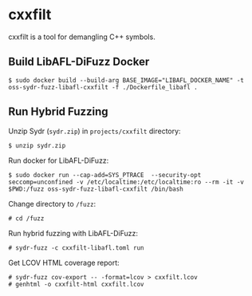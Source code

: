 # cxxfilt

cxxfilt is a tool for demangling C++ symbols.

## Build LibAFL-DiFuzz Docker

    $ sudo docker build --build-arg BASE_IMAGE="LIBAFL_DOCKER_NAME" -t oss-sydr-fuzz-libafl-cxxfilt -f ./Dockerfile_libafl .

## Run Hybrid Fuzzing

Unzip Sydr (`sydr.zip`) in `projects/cxxfilt` directory:

    $ unzip sydr.zip

Run docker for LibAFL-DiFuzz:

    $ sudo docker run --cap-add=SYS_PTRACE  --security-opt seccomp=unconfined -v /etc/localtime:/etc/localtime:ro --rm -it -v $PWD:/fuzz oss-sydr-fuzz-libafl-cxxfilt /bin/bash

Change directory to `/fuzz`:

    # cd /fuzz

Run hybrid fuzzing with LibAFL-DiFuzz:

    # sydr-fuzz -c cxxfilt-libafl.toml run

Get LCOV HTML coverage report:

    # sydr-fuzz cov-export -- -format=lcov > cxxfilt.lcov
    # genhtml -o cxxfilt-html cxxfilt.lcov
